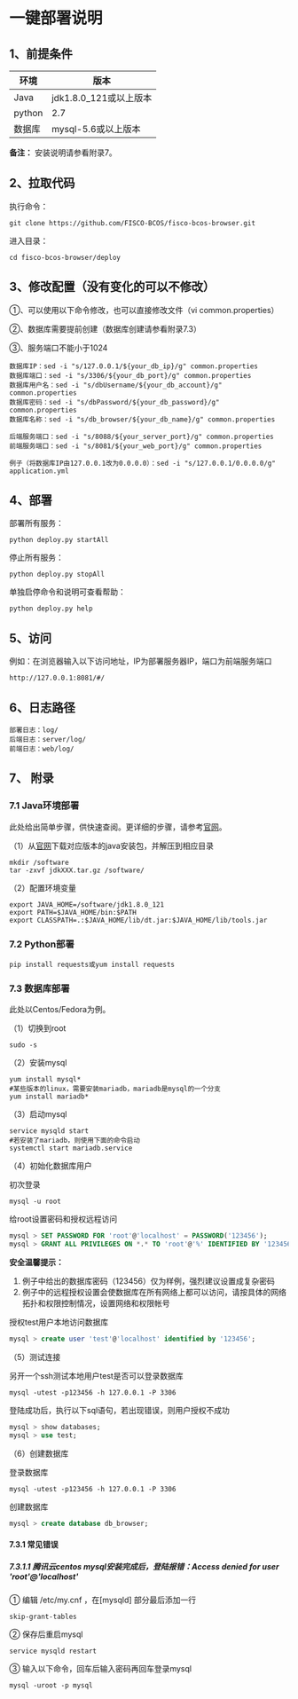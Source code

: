 # 一键部署说明

## 1、前提条件

| 环境   | 版本                   |
| ------ | ---------------------- |
| Java   | jdk1.8.0_121或以上版本 |
| python | 2.7                    |
| 数据库 | mysql-5.6或以上版本    |

**备注：** 安装说明请参看附录7。

## 2、拉取代码

执行命令：

```shell
git clone https://github.com/FISCO-BCOS/fisco-bcos-browser.git
```

进入目录：

```shell
cd fisco-bcos-browser/deploy
```

## 3、修改配置（没有变化的可以不修改）

①、可以使用以下命令修改，也可以直接修改文件（vi common.properties）

②、数据库需要提前创建（数据库创建请参看附录7.3）

③、服务端口不能小于1024

```shell
数据库IP：sed -i "s/127.0.0.1/${your_db_ip}/g" common.properties
数据库端口：sed -i "s/3306/${your_db_port}/g" common.properties
数据库用户名：sed -i "s/dbUsername/${your_db_account}/g" common.properties
数据库密码：sed -i "s/dbPassword/${your_db_password}/g" common.properties
数据库名称：sed -i "s/db_browser/${your_db_name}/g" common.properties

后端服务端口：sed -i "s/8088/${your_server_port}/g" common.properties
前端服务端口：sed -i "s/8081/${your_web_port}/g" common.properties

例子（将数据库IP由127.0.0.1改为0.0.0.0）：sed -i "s/127.0.0.1/0.0.0.0/g" application.yml
```

## 4、部署

部署所有服务：

```shell
python deploy.py startAll
```

停止所有服务：

```shell
python deploy.py stopAll
```

单独启停命令和说明可查看帮助：

```shell
python deploy.py help
```

## 5、访问

例如：在浏览器输入以下访问地址，IP为部署服务器IP，端口为前端服务端口

```
http://127.0.0.1:8081/#/
```

## 6、日志路径
```
部署日志：log/
后端日志：server/log/
前端日志：web/log/
```

## 7、 附录

### 7.1 Java环境部署

此处给出简单步骤，供快速查阅。更详细的步骤，请参考[官网](http://www.oracle.com/technetwork/java/javase/downloads/index.html)。

（1）从[官网](http://www.oracle.com/technetwork/java/javase/downloads/index.html)下载对应版本的java安装包，并解压到相应目录

```shell
mkdir /software
tar -zxvf jdkXXX.tar.gz /software/
```

（2）配置环境变量

```shell
export JAVA_HOME=/software/jdk1.8.0_121
export PATH=$JAVA_HOME/bin:$PATH 
export CLASSPATH=.:$JAVA_HOME/lib/dt.jar:$JAVA_HOME/lib/tools.jar
```

### 7.2 Python部署

```shell
pip install requests或yum install requests
```

### 7.3 数据库部署

此处以Centos/Fedora为例。

（1）切换到root

```shell
sudo -s
```

（2）安装mysql

```shell
yum install mysql*
#某些版本的linux，需要安装mariadb，mariadb是mysql的一个分支
yum install mariadb*
```

（3）启动mysql

```shell
service mysqld start
#若安装了mariadb，则使用下面的命令启动
systemctl start mariadb.service
```

（4）初始化数据库用户

初次登录

```shell
mysql -u root
```

给root设置密码和授权远程访问

```sql
mysql > SET PASSWORD FOR 'root'@'localhost' = PASSWORD('123456');
mysql > GRANT ALL PRIVILEGES ON *.* TO 'root'@'%' IDENTIFIED BY '123456' WITH GRANT OPTION;
```

**安全温馨提示：**

1. 例子中给出的数据库密码（123456）仅为样例，强烈建议设置成复杂密码
2. 例子中的远程授权设置会使数据库在所有网络上都可以访问，请按具体的网络拓扑和权限控制情况，设置网络和权限帐号

授权test用户本地访问数据库

```sql
mysql > create user 'test'@'localhost' identified by '123456';
```

（5）测试连接

另开一个ssh测试本地用户test是否可以登录数据库

```shell
mysql -utest -p123456 -h 127.0.0.1 -P 3306
```

登陆成功后，执行以下sql语句，若出现错误，则用户授权不成功

```sql
mysql > show databases;
mysql > use test;
```

（6）创建数据库

登录数据库

```shell
mysql -utest -p123456 -h 127.0.0.1 -P 3306
```

创建数据库

```sql
mysql > create database db_browser;
```

#### 7.3.1 常见错误 

##### 7.3.1.1 腾讯云centos mysql安装完成后，登陆报错：Access denied for user 'root'@'localhost'

① 编辑 /etc/my.cnf ，在[mysqld] 部分最后添加一行

```
skip-grant-tables
```

② 保存后重启mysql

```shell
service mysqld restart
```

③ 输入以下命令，回车后输入密码再回车登录mysql

```
mysql -uroot -p mysql
```

